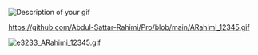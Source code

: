 ![Description of your gif](https://github.com/Abdul-Sattar-Rahimi/Pro/blob/main/ARahimi_12345.gif)

https://github.com/Abdul-Sattar-Rahimi/Pro/blob/main/ARahimi_12345.gif

<a href="https://imgurl.ir/viewer.php?file=e3233_ARahimi_12345.gif"><img src="https://imgurl.ir/uploads/e3233_ARahimi_12345_thumb.gif" border="0" alt="e3233_ARahimi_12345.gif" /></a>
